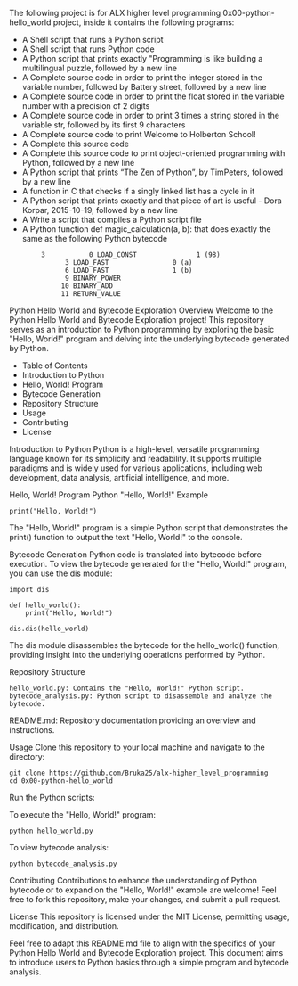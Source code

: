 The following project is for ALX higher level programming 0x00-python-hello_world project, inside it contains the following programs:

* A Shell script that runs a Python script
* A Shell script that runs Python code
* A Python script that prints exactly "Programming is like building a multilingual puzzle, followed by a new line
* A Complete source code in order to print the integer stored in the variable number, followed by Battery street, followed by a new line
* A Complete source code in order to print the float stored in the variable number with a precision of 2 digits
* A Complete source code in order to print 3 times a string stored in the variable str, followed by its first 9 characters
* A Complete source code to print Welcome to Holberton School!
* A Complete this source code
* A Complete this source code to print object-oriented programming with Python, followed by a new line
* A Python script that prints “The Zen of Python”, by TimPeters, followed by a new line
* A function in C that checks if a singly linked list has a cycle in it
* A Python script that prints exactly and that piece of art is useful - Dora Korpar, 2015-10-19, followed by a new line
* A Write a script that compiles a Python script file
* A Python function def magic_calculation(a, b): that does exactly the same as the following Python bytecode
```
        3           0 LOAD_CONST               1 (98)
              3 LOAD_FAST                0 (a)
              6 LOAD_FAST                1 (b)
              9 BINARY_POWER
             10 BINARY_ADD
             11 RETURN_VALUE
```

Python Hello World and Bytecode Exploration
Overview
Welcome to the Python Hello World and Bytecode Exploration project! This repository serves as an introduction to Python programming by exploring the basic "Hello, World!" program and delving into the underlying bytecode generated by Python.

* Table of Contents
* Introduction to Python
* Hello, World! Program
* Bytecode Generation
* Repository Structure
* Usage
* Contributing
* License

 Introduction to Python
Python is a high-level, versatile programming language known for its simplicity and readability. It supports multiple paradigms and is widely used for various applications, including web development, data analysis, artificial intelligence, and more.

Hello, World! Program
Python "Hello, World!" Example
```
print("Hello, World!")
```
The "Hello, World!" program is a simple Python script that demonstrates the print() function to output the text "Hello, World!" to the console.

Bytecode Generation
Python code is translated into bytecode before execution. To view the bytecode generated for the "Hello, World!" program, you can use the dis module:

```
import dis

def hello_world():
    print("Hello, World!")

dis.dis(hello_world)
```

The dis module disassembles the bytecode for the hello_world() function, providing insight into the underlying operations performed by Python.

Repository Structure
```
hello_world.py: Contains the "Hello, World!" Python script.
bytecode_analysis.py: Python script to disassemble and analyze the bytecode.
```

README.md: Repository documentation providing an overview and instructions.

Usage
Clone this repository to your local machine and navigate to the directory:

```
git clone https://github.com/Bruka25/alx-higher_level_programming
cd 0x00-python-hello_world
```

Run the Python scripts:

To execute the "Hello, World!" program:

```
python hello_world.py
```

To view bytecode analysis:

```
python bytecode_analysis.py
```

Contributing
Contributions to enhance the understanding of Python bytecode or to expand on the "Hello, World!" example are welcome! Feel free to fork this repository, make your changes, and submit a pull request.

License
This repository is licensed under the MIT License, permitting usage, modification, and distribution.

Feel free to adapt this README.md file to align with the specifics of your Python Hello World and Bytecode Exploration project. This document aims to introduce users to Python basics through a simple program and bytecode analysis.
